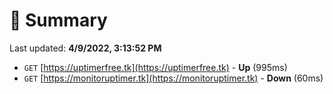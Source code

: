 # 📖 Summary
Last updated: **4/9/2022, 3:13:52 PM**

- `GET` [https://uptimerfree.tk](https://uptimerfree.tk) - **Up** (995ms)
- `GET` [https://monitoruptimer.tk](https://monitoruptimer.tk) - **Down** (60ms)
